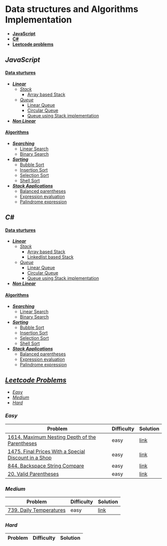 # **Data structures and Algorithms Implementation**

* [**JavaScript**](#javascript)
* [**C#**](#c)
* [**Leetcode problems**](#leetcode-problems)

## ***JavaScript***
#### [**Data sturtures**](JavaScript/Data%20Structures)
* [***Linear***](JavaScript/Data%20Structures/Linear)
  * [*Stack*](JavaScript/Data%20Structures/Linear/Stack)
    * [Array based Stack](JavaScript/Data%20Structures/Linear/Stack/Array%20based%20Stack.js)
  * [*Queue*](JavaScript/Data%20Structures/Linear/Queue)
    * [Linear Queue](JavaScript/Data%20Structures/Linear/Queue/Linear%20Queue.js)
    * [Circular Queue](JavaScript/Data%20Structures/Linear/Queue/Circular%20Queue.js)
    * [Queue using Stack implementation](JavaScript/Data%20Structures/Linear/Queue/Queue%20using%20Stack.js)
* [***Non Linear***](JavaScript/Data%20Structures/Non%20linear)

#### [**Algorithms**](JavaScript/Algorithms)
* [***Searching***](JavaScript/Algorithms/Searching)
  * [Linear Search](JavaScript/Algorithms/Searching/Linear%20Search.js)
  * [Binary Search](JavaScript/Algorithms/Searching/Binary%20Seach.js)
* [***Sorting***](JavaScript/Algorithms/Sorting)
  * [Bubble Sort](JavaScript/Algorithms/Sorting/BubbleSort.js)
  * [Insertion Sort](JavaScript/Algorithms/Sorting/InsertionSort.js)
  * [Selection Sort](JavaScript/Algorithms/Sorting/SelectionSort.js)
  * [Shell Sort](JavaScript/Algorithms/Sorting/ShellSort.js)
* [***Stack Applications***](JavaScript/Algorithms/Stack%20Applications)
  * [Balanced parentheses](JavaScript/Algorithms/Stack%20Applications/balanced%20parentheses.js)
  * [Expression evaluation](JavaScript/Algorithms/Stack%20Applications/expression%20evaluation.js)
  * [Palindrome expression](JavaScript/Algorithms/Stack%20Applications/palindrome%20expression.js)

## ***C#***
#### [**Data sturtures**](JavaScript/Data%20Structures)
* [***Linear***](C%23/Data%20Structures/Linear)
  * [*Stack*](C%23/Data%20Structures/Linear/Stack)
    * [Array based Stack](C%23/Data%20Structures/Linear/Stack/Array%20based%20Stack.cs)
    * [Linkedlist based Stack](C%23/Data%20Structures/Linear/Stack/Linkedlist%20based%20Stack.cs)
  * [*Queue*](C%23/Data%20Structures/Linear/Queue)
    * [Linear Queue](C%23/Data%20Structures/Linear/Queue/Linear%20Queue.cs)
    * [Circular Queue](C%23/Data%20Structures/Linear/Queue/Circular%20Queue.cs)
    * [Queue using Stack implementation](C%23/Data%20Structures/Linear/Queue/Queue%20using%20Stack.cs)
* [***Non Linear***](C%23/Data%20Structures/Non%20linear)

#### [**Algorithms**](C%23/Algorithms)
* [***Searching***](C%23/Algorithms/Searching)
  * [Linear Search](C%23/Algorithms/Searching/Linear%20Search.cs)
  * [Binary Search](C%23/Algorithms/Searching/Binary%20Search.cs)
* [***Sorting***](C%23/Algorithms/Sorting)
  * [Bubble Sort](C%23/Algorithms/Sorting/Bubble%20Sort.cs)
  * [Insertion Sort](C%23/Algorithms/Sorting/Insertion%20Sort.cs)
  * [Selection Sort](C%23/Algorithms/Sorting/Selection%20Sort.cs)
  * [Shell Sort](C%23/Algorithms/Sorting/Shell%20Sort.cs)
* [***Stack Applications***](C%23/Algorithms/Stack%20Applications)
  * [Balanced parentheses](C%23/Algorithms/Stack%20Applications/balanced%20parentheses.cs)
  * [Expression evaluation](C%23/Algorithms/Stack%20Applications/expression%20evaluation.cs)
  * [Palindrome expression](C%23/Algorithms/Stack%20Applications/palindrome%20expression.cs)

## [***Leetcode Problems***](Leetcode%20problems)
* [*Easy*](#easy)
* [*Medium*](#medium)
* [*Hard*](#hard)

### ***Easy***

| Problem | Difficulty | Solution |
|---------|------------|-----------|
| [1614. Maximum Nesting Depth of the Parentheses](https://leetcode.com/problems/maximum-nesting-depth-of-the-parentheses) | easy | [link](Leetcode%20problems/1614.%20Maximum%20Nesting%20Depth%20of%20the%20Parentheses.js)|
| [1475. Final Prices With a Special Discount in a Shop](https://leetcode.com/problems/final-prices-with-a-special-discount-in-a-shop/) | easy | [link](Leetcode%20problems/1475.%20Final%20Prices%20With%20a%20Special%20Discount%20in%20a%20Shop.js)
| [844. Backspace String Compare](https://leetcode.com/problems/backspace-string-compare/description/) | easy | [link](Leetcode%20problems/844.%20Backspace%20String%20Compare.js)
| [20. Valid Parentheses](https://leetcode.com/problems/valid-parentheses/) | easy | [link](Leetcode%20problems/844.%20Backspace%20String%20Compare.js)


### ***Medium***

| Problem | Difficulty | Solution |
|---------|------------|-----------|
| [739. Daily Temperatures](https://leetcode.com/problems/daily-temperatures/) | easy | [link](Leetcode%20problems/739.%20Daily%20Temperatures.js)


### ***Hard***

| Problem | Difficulty | Solution |
|---------|------------|-----------|